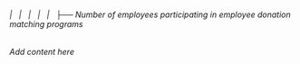 ###### |   |   |   |   |   ├── Number of employees participating in employee donation matching programs

*Add content here*